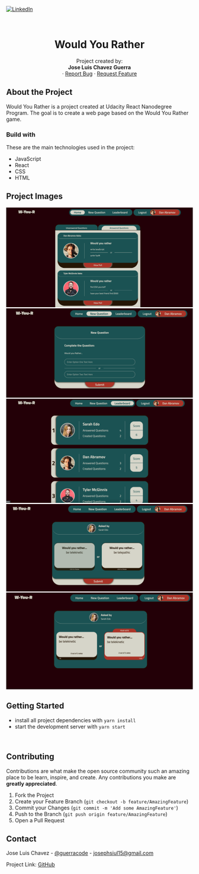 [![LinkedIn][linkedin-shield]][linkedin-url]

<br />
<p align="center">
  <h1 align="center">Would You Rather</h1>

  <p align="center">
    Project created by: </br> <strong> Jose Luis Chavez Guerra </strong>
    <br />
    ·
    <a href="https://github.com/guerracode/wouldYouRather/issues">Report Bug</a>
    ·
    <a href="https://github.com/guerracode/wouldYouRather/issues">Request Feature</a>
  </p>
</p>

<!-- ABOUT THE PROJECT -->

## About the Project

Would You Rather is a project created at Udacity React Nanodegree Program. The goal is to create a web page based on the Would You Rather game.

### Build with

These are the main technologies used in the project:

-  JavaScript
-  React
-  CSS
-  HTML

## Project Images

<img src="./src/Assets/img/1.png" alt="screenshot">
<img src="./src/Assets/img/2.png" alt="screenshot">
<img src="./src/Assets/img/3.png" alt="screenshot">
<img src="./src/Assets/img/4.png" alt="screenshot">
<img src="./src/Assets/img/5.png" alt="screenshot">

<!-- GETTING STARTED -->

## Getting Started

-  install all project dependencies with `yarn install`
-  start the development server with `yarn start`

<!-- CONTRIBUTING -->
</br>

## Contributing

Contributions are what make the open source community such an amazing place to be learn, inspire, and create. Any contributions you make are **greatly appreciated**.

1. Fork the Project
2. Create your Feature Branch (`git checkout -b feature/AmazingFeature`)
3. Commit your Changes (`git commit -m 'Add some AmazingFeature'`)
4. Push to the Branch (`git push origin feature/AmazingFeature`)
5. Open a Pull Request

## Contact

Jose Luis Chavez - [@guerracode](https://twitter.com/guerracode) - josephsiul15@gmail.com

Project Link: [GitHub](https://github.com/guerracode/wouldYouRather)

<!-- LINKS -->

[linkedin-shield]: https://img.shields.io/badge/-LinkedIn-black.svg?style=flat-square&logo=linkedin&colorB=555
[linkedin-url]: https://www.linkedin.com/in/jose-luis-chavez/

